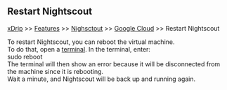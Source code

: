 ## Restart Nightscout
[xDrip](../../README.md) >> [Features](../Features_page.md) >> [Nighsctout](../Nightscout_page.md) >> [Google Cloud](./GoogleCloud.md) >> Restart Nightscout  
  
To restart Nightscout, you can reboot the virtual machine.  
To do that, open a [terminal](./Terminal).  In the terminal, enter:  
sudo reboot  
The terminal will then show an error because it will be disconnected from the machine since it is rebooting.  
Wait a minute, and Nightscout will be back up and running again.  
  
